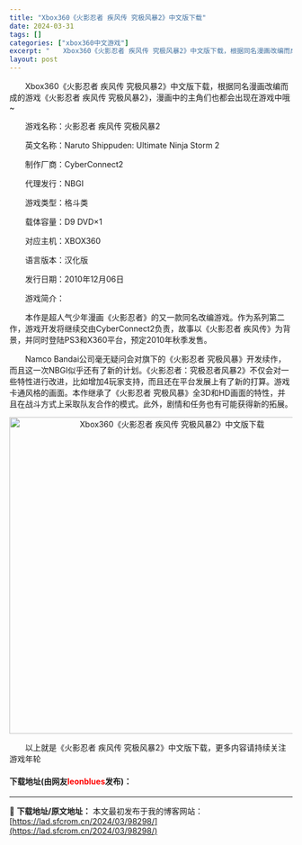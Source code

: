 ```yaml
---
title: "Xbox360《火影忍者 疾风传 究极风暴2》中文版下载"
date: 2024-03-31
tags: []
categories: ["xbox360中文游戏"]
excerpt: "　　Xbox360《火影忍者 疾风传 究极风暴2》中文版下载，根据同名漫画改编而成的游戏《火影忍者 疾风传 究极风暴2》，漫画中的主角们也都会出现在游戏中哦~ 　　游戏名称：火影忍者 疾风传 究极风暴2 　　英文名称：Naruto Shippuden: Ultimate Ninja Storm 2 &hellip;"
layout: post
---
```


 <p>　　Xbox360《火影忍者 疾风传 究极风暴2》中文版下载，根据同名漫画改编而成的游戏《火影忍者 疾风传 究极风暴2》，漫画中的主角们也都会出现在游戏中哦~</p> <p>　　游戏名称：火影忍者 疾风传 究极风暴2</p> <p>　　英文名称：Naruto Shippuden: Ultimate Ninja Storm 2</p> <p>　　制作厂商：CyberConnect2</p> <p>　　代理发行：NBGI</p> <p>　　游戏类型：格斗类</p> <p>　　载体容量：D9 DVD&times;1</p> <p>　　对应主机：XBOX360</p> <p>　　语言版本：汉化版</p> <p>　　发行日期：2010年12月06日</p> <p>　　游戏简介：</p> <p>　　本作是超人气少年漫画《火影忍者》的又一款同名改编游戏。作为系列第二作，游戏开发将继续交由CyberConnect2负责，故事以《火影忍者 疾风传》为背景，并同时登陆PS3和X360平台，预定2010年秋季发售。</p> <p>　　Namco Bandai公司毫无疑问会对旗下的《火影忍者 究极风暴》开发续作，而且这一次NBGI似乎还有了新的计划。《火影忍者：究极忍者风暴2》不仅会对一些特性进行改进，比如增加4玩家支持，而且还在平台发展上有了新的打算。游戏卡通风格的画面。本作继承了《火影忍者 究极风暴》全3D和HD画面的特性，并且在战斗方式上采取队友合作的模式。此外，剧情和任务也有可能获得新的拓展。</p> <p align="center"><img align="" border="0" src="https://lad.sfcrom.cn/wp-content/uploads/2024/03/20240330_66083e0252c90.jpg" width="563" alt="Xbox360《火影忍者 疾风传 究极风暴2》中文版下载" /></p> <p>　　以上就是《火影忍者 疾风传 究极风暴2》中文版下载，更多内容请持续关注游戏年轮</p> <p><h4>下载地址(由网友<font color="red">leonblues</font>发布)：</h4></p> 

---
📖 **下载地址/原文地址：** 本文最初发布于我的博客网站：[https://lad.sfcrom.cn/2024/03/98298/](https://lad.sfcrom.cn/2024/03/98298/)
